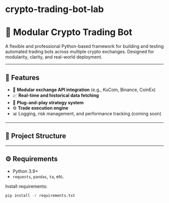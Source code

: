 # crypto-trading-bot-lab

# 🧠 Modular Crypto Trading Bot

A flexible and professional Python-based framework for building and testing automated trading bots across multiple crypto exchanges. Designed for modularity, clarity, and real-world deployment.

---

## 🚀 Features

- 🔌 **Modular exchange API integration** (e.g., KuCoin, Binance, CoinEx)
- 📈 **Real-time and historical data fetching**
- 🧠 **Plug-and-play strategy system**
- ⚙️ **Trade execution engine**
- 📊 Logging, risk management, and performance tracking (coming soon)

---

## 🧱 Project Structure



---

## ⚙️ Requirements

- Python 3.9+
- `requests`, `pandas`, `ta`, etc.

Install requirements:
```bash
pip install -r requirements.txt
